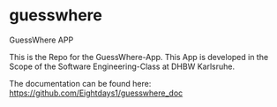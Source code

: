 # guesswhere
GuessWhere APP

This is the Repo for the GuessWhere-App.
This App is developed in the Scope of the Software Engineering-Class at DHBW Karlsruhe.

The documentation can be found here: https://github.com/Eightdays1/guesswhere_doc
